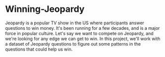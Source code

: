 # Winning-Jeopardy
Jeopardy is a popular TV show in the US where participants answer questions to win money. It's been running for a few decades, and is a major force in popular culture.
Let's say we want to compete on Jeopardy, and we're looking for any edge we can get to win. In this project, we'll work with a dataset of Jeopardy questions to figure out some patterns in the questions that could help us win.
